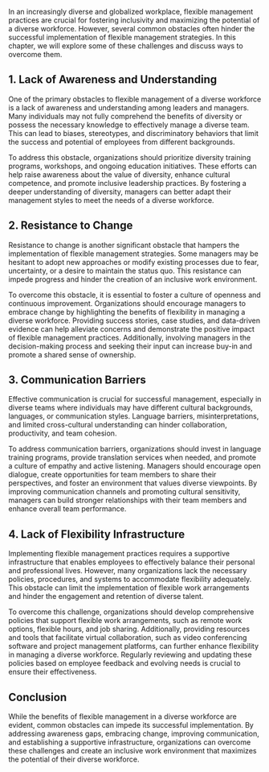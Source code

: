 
In an increasingly diverse and globalized workplace, flexible management practices are crucial for fostering inclusivity and maximizing the potential of a diverse workforce. However, several common obstacles often hinder the successful implementation of flexible management strategies. In this chapter, we will explore some of these challenges and discuss ways to overcome them.

1\. Lack of Awareness and Understanding
--------------------------------------

One of the primary obstacles to flexible management of a diverse workforce is a lack of awareness and understanding among leaders and managers. Many individuals may not fully comprehend the benefits of diversity or possess the necessary knowledge to effectively manage a diverse team. This can lead to biases, stereotypes, and discriminatory behaviors that limit the success and potential of employees from different backgrounds.

To address this obstacle, organizations should prioritize diversity training programs, workshops, and ongoing education initiatives. These efforts can help raise awareness about the value of diversity, enhance cultural competence, and promote inclusive leadership practices. By fostering a deeper understanding of diversity, managers can better adapt their management styles to meet the needs of a diverse workforce.

2\. Resistance to Change
-----------------------

Resistance to change is another significant obstacle that hampers the implementation of flexible management strategies. Some managers may be hesitant to adopt new approaches or modify existing processes due to fear, uncertainty, or a desire to maintain the status quo. This resistance can impede progress and hinder the creation of an inclusive work environment.

To overcome this obstacle, it is essential to foster a culture of openness and continuous improvement. Organizations should encourage managers to embrace change by highlighting the benefits of flexibility in managing a diverse workforce. Providing success stories, case studies, and data-driven evidence can help alleviate concerns and demonstrate the positive impact of flexible management practices. Additionally, involving managers in the decision-making process and seeking their input can increase buy-in and promote a shared sense of ownership.

3\. Communication Barriers
-------------------------

Effective communication is crucial for successful management, especially in diverse teams where individuals may have different cultural backgrounds, languages, or communication styles. Language barriers, misinterpretations, and limited cross-cultural understanding can hinder collaboration, productivity, and team cohesion.

To address communication barriers, organizations should invest in language training programs, provide translation services when needed, and promote a culture of empathy and active listening. Managers should encourage open dialogue, create opportunities for team members to share their perspectives, and foster an environment that values diverse viewpoints. By improving communication channels and promoting cultural sensitivity, managers can build stronger relationships with their team members and enhance overall team performance.

4\. Lack of Flexibility Infrastructure
-------------------------------------

Implementing flexible management practices requires a supportive infrastructure that enables employees to effectively balance their personal and professional lives. However, many organizations lack the necessary policies, procedures, and systems to accommodate flexibility adequately. This obstacle can limit the implementation of flexible work arrangements and hinder the engagement and retention of diverse talent.

To overcome this challenge, organizations should develop comprehensive policies that support flexible work arrangements, such as remote work options, flexible hours, and job sharing. Additionally, providing resources and tools that facilitate virtual collaboration, such as video conferencing software and project management platforms, can further enhance flexibility in managing a diverse workforce. Regularly reviewing and updating these policies based on employee feedback and evolving needs is crucial to ensure their effectiveness.

Conclusion
----------

While the benefits of flexible management in a diverse workforce are evident, common obstacles can impede its successful implementation. By addressing awareness gaps, embracing change, improving communication, and establishing a supportive infrastructure, organizations can overcome these challenges and create an inclusive work environment that maximizes the potential of their diverse workforce.
